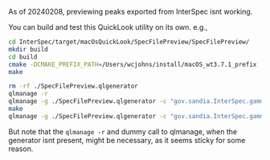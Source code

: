 As of 20240208, previewing peaks exported from InterSpec isnt working.


You can build and test this QuickLook utility on its own. e.g.,

```bash
cd InterSpec/target/macOsQuickLook/SpecFilePreview/SpecFilePreview/
mkdir build
cd build
cmake -DCMAKE_PREFIX_PATH=/Users/wcjohns/install/macOS_wt3.7.1_prefix ..
make

rm -rf ./SpecFilePreview.qlgenerator
qlmanage -r
qlmanage -g ./SpecFilePreview.qlgenerator -c "gov.sandia.InterSpec.gamma-spectrum" -p '/path/to/somefile.n42'
make
qlmanage -g ./SpecFilePreview.qlgenerator -c "gov.sandia.InterSpec.gamma-spectrum" -p '/path/to/somefile.n42'
```

But note that the `qlmanage -r` and dummy call to qlmanage, when the generator isnt present, might be necessary, as it seems sticky for some reason.